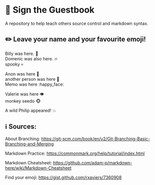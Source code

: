 # :speech_balloon: Sign the Guestbook
A repository to help teach others source control and markdown syntax.

## :pencil2: Leave your name and your favourite emoji!

Billy was here. :turtle:\
Domenic was also here. :fire:\
spooky :skull:

Anon was here :dragon_face:  \
another person was here :frog:\
Memo was here :happy_face:

Valerie was here :eye:\
monkey seedo :monkey_face:

A wild Philip appeared! :boom:


## :information_source: Sources:
About Branching: https://git-scm.com/book/en/v2/Git-Branching-Basic-Branching-and-Merging

Markdown Practice: https://commonmark.org/help/tutorial/index.html

Markdown Cheatsheet: https://github.com/adam-p/markdown-here/wiki/Markdown-Cheatsheet

Find your emoji: https://gist.github.com/rxaviers/7360908


